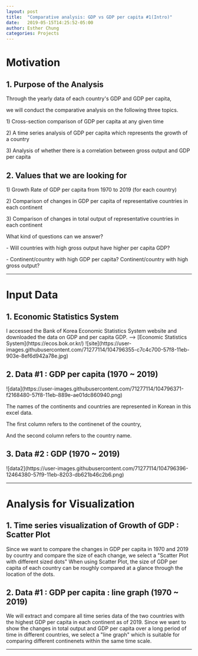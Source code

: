 ```yaml
---
layout: post
title:  "Comparative analysis: GDP vs GDP per capita #1(Intro)"
date:   2019-05-15T14:25:52-05:00
author: Esther Chung
categories: Projects
---
```


<h1 id="headings">Motivation</h1>

<h2>1. Purpose of the Analysis</h2>
<p>Through the yearly data of each country's GDP and GDP per capita, </p>
<p>we will conduct the comparative analysis on the following three topics.</p>
<p>1) Cross-section comparison of GDP per capita at any given time</p>
<p>2) A time series analysis of GDP per capita which represents the growth of a country</p>
<p>3) Analysis of whether there is a correlation between gross output and GDP per capita</p>

<p></p>
<h2>2. Values that we are looking for</h2>
<p>1) Growth Rate of GDP per capita from 1970 to 2019 (for each country)</p>
<p>2) Comparison of changes in GDP per capita of representative countries in each continent</p>
<p>3) Comparison of changes in total output of representative countries in each continent</p>
<p>What kind of questions can we answer? </p>
<p>  - Will countries with high gross output have higher per capita GDP?</p>
<p>  - Continent/country with high GDP per capita? Continent/country with high gross output?</p>


----------------------------------------

<h1 id="headings">Input Data</h1>

<h2>1. Economic Statistics System</h2>
I accessed the Bank of Korea Economic Statistics System website and downloaded the data on GDP and per capita GDP.
--> [Economic Statistics System](https://ecos.bok.or.kr/) 
![site](https://user-images.githubusercontent.com/71277114/104796355-c7c4c700-57f8-11eb-903e-8ef6d942a78e.jpg)

<p></p>
<h2>2. Data #1 : GDP per capita (1970 ~ 2019) </h2>
![data](https://user-images.githubusercontent.com/71277114/104796371-f2168480-57f8-11eb-889e-ae01dc860940.png) 
<p>The names of the continents and countries are represented in Korean in this excel data. </p>
<p>The first column refers to the continenet of the country,  </p>
<p>And the second column refers to the country name. </p>

<h2>3. Data #2 : GDP (1970 ~ 2019) </h2>
![data2](https://user-images.githubusercontent.com/71277114/104796396-12464380-57f9-11eb-8203-db621b46c2b6.png) 

----------------------------------------

<h1 id="headings">Analysis for Visualization</h1>

<h2>1. Time series visualization of Growth of GDP : Scatter Plot </h2>
Since we want to compare the changes in GDP per capita in 1970 and 2019 by country and compare the size of each change, 
we select a "Scatter Plot with different sized dots"
When using Scatter Plot, the size of GDP per capita of each country can be roughly compared at a glance through the location of the dots.

<p></p>
<h2>2. Data #1 : GDP per capita : line graph (1970 ~ 2019) </h2>
We will extract and compare all time series data of the two countries with the highest GDP per capita in each continent as of 2019.
Since we want to show the changes in total output and GDP per capita over a long period of time in different countries, 
we select a "line graph" which is suitable for comparing different continenets within the same time scale.

----------------------------------------
